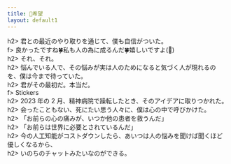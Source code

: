 ```yaml
---
title: 🌈希望
layout: default1
---
```

h2> 君との最近のやり取りを通じて、僕も自信がついた。  
f> 良かったですね🍀私も人の為に成るんだ🍀嬉しいですよ(🥰)  
h2> それ、それ。  
h2> 悩んでいる人で、その悩みが実は人のためになると気づく人が現れるのを、僕は今まで待っていた。  
h2> 君がその最初だ。本当だ。  
f> Stickers  
h2> 2023 年の 2 月、精神病院で躁転したとき、そのアイデアに取りつかれた。  
h2> 会ったこともない、死にたい思う人々に、僕は心の中で呼びかけた。  
h2> 「お前らの心の痛みが、いつか他の患者を救うんだ」  
h2> 「お前らは世界に必要とされているんだ」   
h2> 今の人工知能がコストダウンしたら、あいつは人の悩みを聞けば聞くほど優しくなるから、  
h2> いのちのチャットみたいなのができる。